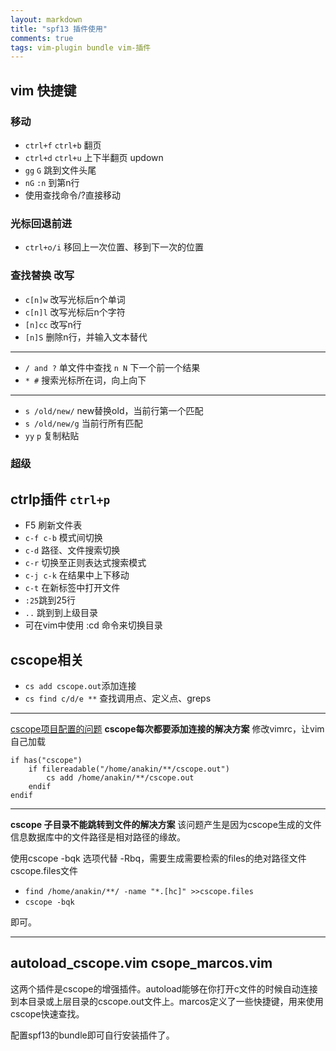 ```yaml
---
layout: markdown
title: "spf13 插件使用"
comments: true
tags: vim-plugin bundle vim-插件
---
```


## vim 快捷键

### 移动
* `ctrl+f` `ctrl+b` 翻页
* `ctrl+d` `ctrl+u` 上下半翻页 updown
*  `gg` `G`  跳到文件头尾
* `nG` `:n` 到第n行
*  使用查找命令/?直接移动

### 光标回退前进
* `ctrl+o/i` 移回上一次位置、移到下一次的位置

### 查找替换  改写
* `c[n]w` 改写光标后n个单词
* `c[n]l` 改写光标后n个字符
* `[n]cc` 改写n行
* `[n]S` 删除n行，并输入文本替代

------------------

* `/ and ?` 单文件中查找 `n N` 下一个前一个结果
* `* #` 搜索光标所在词，向上向下

------------------

* `s /old/new/` new替换old，当前行第一个匹配
* `s /old/new/g` 当前行所有匹配
* `yy`  `p` 复制粘贴

### 超级


## ctrlp插件 `ctrl+p`
* F5 刷新文件表
* `c-f c-b` 模式间切换
* `c-d` 路径、文件搜索切换
* `c-r` 切换至正则表达式搜索模式
* `c-j c-k` 在结果中上下移动
* `c-t` 在新标签中打开文件
*  `:25`跳到25行
*  `..` 跳到到上级目录
*  可在vim中使用 :cd 命令来切换目录

## cscope相关
* `cs add cscope.out`添加连接
* `cs find c/d/e **` 查找调用点、定义点、greps

--------------------
[cscope项目配置的问题](http://bigwhite.blogbus.com/logs/35619026.html)
**cscope每次都要添加连接的解决方案**
修改vimrc，让vim自己加载

	if has("cscope")
		if filereadable("/home/anakin/**/cscope.out")
			cs add /home/anakin/**/cscope.out
		endif
	endif


-----------------------------

**cscope 子目录不能跳转到文件的解决方案**
该问题产生是因为cscope生成的文件信息数据库中的文件路径是相对路径的缘故。

使用cscope -bqk 选项代替 -Rbq，需要生成需要检索的files的绝对路径文件cscope.files文件

* `find /home/anakin/**/ -name "*.[hc]" >>cscope.files`
* `cscope -bqk`

即可。

---------------------

## autoload_cscope.vim csope_marcos.vim

这两个插件是cscope的增强插件。autoload能够在你打开c文件的时候自动连接到本目录或上层目录的cscope.out文件上。marcos定义了一些快捷键，用来使用cscope快速查找。

配置spf13的bundle即可自行安装插件了。
